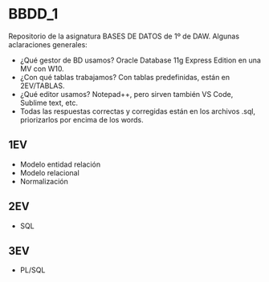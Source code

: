 # BBDD_1
Repositorio de la asignatura BASES DE DATOS de 1º de DAW. Algunas aclaraciones generales:
- ¿Qué gestor de BD usamos? Oracle Database 11g Express Edition en una MV con W10.
- ¿Con qué tablas trabajamos? Con tablas predefinidas, están en 2EV/TABLAS.
- ¿Qué editor usamos? Notepad++, pero sirven también VS Code, Sublime text, etc.
- Todas las respuestas correctas y corregidas están en los archivos .sql, priorizarlos por encima de los words.

## 1EV
- Modelo entidad relación
- Modelo relacional
- Normalización

## 2EV
- SQL

## 3EV
- PL/SQL
